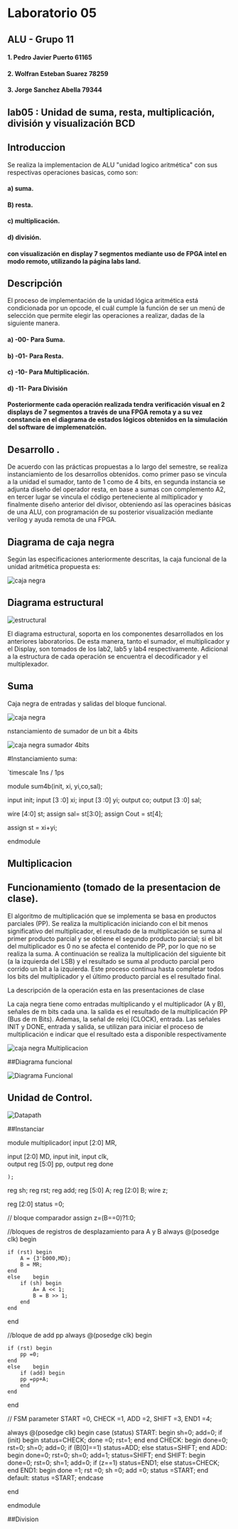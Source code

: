 # Laboratorio  05

## ALU - Grupo 11

#### 1. Pedro Javier Puerto    61165
#### 2. Wolfran Esteban Suarez 78259
#### 3. Jorge Sanchez Abella   79344

## lab05 : Unidad de suma, resta, multiplicación, división y visualización BCD

## Introduccion

Se realiza la implementacion de ALU "unidad logico aritmética" con sus respectivas operaciones basicas, como son:
#### a) suma.
#### B) resta.
#### c) multiplicación.
#### d) división.
#### con visualización en display 7 segmentos mediante uso de FPGA intel en modo remoto, utilizando la página labs land.


## Descripción
El proceso de implementación de la unidad lógica aritmética está condicionada por un opcode, el cuál cumple la función de ser un menú de selección que permite elegir las operaciones a realizar, dadas de la siguiente manera.
#### a) -00- Para Suma.
#### b) -01- Para Resta.
#### c) -10- Para Multiplicación.
#### d) -11- Para División
#### Posteriormente cada operación realizada tendra verificación visual en 2 displays de 7 segmentos a través de una FPGA remota y a su vez constancia en el diagrama de estados lógicos obtenidos en la simulación del software de implemenatción.  

## Desarrollo . 
De acuerdo con las prácticas propuestas a lo largo del semestre, se realiza instanciamiento de los desarrollos obtenidos.
como primer paso se vincula a la unidad el sumador, tanto de 1 como de 4 bits, en segunda instancia se adjunta diseño del operador resta, en base a sumas con complemento A2, en tercer lugar se vincula el código perteneciente al miltiplicador y finalmente diseño anterior del divisor, obteniendo así las operacines básicas de una ALU, con programación de su posterior visualización mediante verilog y ayuda remota de una FPGA.

## Diagrama de caja negra

Según las especificaciones anteriormente descritas, la caja funcional de la unidad aritmética propuesta es:

![caja negra](https://github.com/Fabeltranm/SPARTAN6-ATMEGA-MAX5864/blob/master/lab/lab06_Unidad_aritmetica/doc/cajanegra.png)


## Diagrama estructural

![estructural](https://github.com/Fabeltranm/SPARTAN6-ATMEGA-MAX5864/blob/master/lab/lab06_Unidad_aritmetica/doc/diagraEstructural.png)

El diagrama estructural, soporta en los componentes desarrollados en los anteriores laboratorios. De esta manera,  tanto el sumador, el multiplicador  y el Display, son tomados de los lab2, lab5 y lab4  respectivamente. Adicional a la estructura de cada operación se encuentra el decodificador  y el multiplexador.


## Suma
 
Caja negra de entradas y salidas del bloque funcional.

![caja negra](https://github.com/ELINGAP-7545/lab05-lab05-grupo-11/blob/master/CAJA%20NEGRA%20SUMADOR.PNG)

nstanciamiento de sumador de un bit a 4bits

![caja negra sumador 4bits](https://github.com/ELINGAP-7545/lab05-lab05-grupo-11/blob/master/SUMADOR%204%20BITS.PNG)

#Instanciamiento suma:

`timescale 1ns / 1ps

module sum4b(init, xi, yi,co,sal);

  input init;
  input [3 :0] xi;
  input [3 :0] yi;
  output co;
  output [3 :0] sal;
  
  
  wire [4:0] st;
  assign sal= st[3:0];
  assign Cout = st[4];

  assign st  = 	xi+yi;

endmodule

## Multiplicacion 
## Funcionamiento (tomado de la presentacion de clase).

El algoritmo de multiplicación que se implementa se basa en productos parciales (PP). Se realiza la multiplicación iniciando con el bit menos significativo del multiplicador, el resultado de la multiplicación se suma al primer producto parcial y se obtiene el segundo producto parcial; si el bit del multiplicador es 0 no se afecta el contenido de PP, por lo que no se realiza la suma. A continuación se realiza la multiplicación del siguiente bit (a la izquierda del LSB) y el resultado se suma al producto parcial pero corrido un bit a la izquierda. Este proceso continua hasta completar todos los bits del multiplicador y el último producto parcial es el resultado final.

La descripción de la operación esta en las presentaciones de clase

La caja negra tiene como entradas multiplicando y el multiplicador (A y B), señales de m bits cada una. la salida es el resultado de la multiplicación PP (Bus de m Bits). Ademas, la señal de reloj (CLOCK), entrada. Las señales INIT y DONE, entrada y salida, se utilizan para iniciar el proceso de multiplicación e indicar que el resultado esta a disponible respectivamente

![caja negra Multiplicacion](https://github.com/ELINGAP-7545/lab05-lab05-grupo-11/blob/master/CAJA%20NEGRA%20MULTIPLICADOR.PNG)

##Diagrama funcional

![Diagrama Funcional](https://github.com/ELINGAP-7545/lab05-lab05-grupo-11/blob/master/DESCRIPCION%20FUNCIONAL%20MULTIPLICADOR.PNG)

## Unidad de Control.

![Datapath](https://github.com/ELINGAP-7545/lab05-lab05-grupo-11/blob/master/unidad%20de%20control%20datapath%201.PNG)


##Instanciar

module multiplicador( input [2:0] MR, 

input [2:0] MD, 
input init, 
input clk,  
output reg [5:0] pp, 
output reg done

    );

reg sh;
reg rst;
reg add;
reg [5:0] A;
reg [2:0] B;
wire z;

reg [2:0] status =0;

// bloque comparador 
assign z=(B==0)?1:0;


//bloques de registros de desplazamiento para A y B
always @(posedge clk) begin
   
	if (rst) begin
		A = {3'b000,MD};
		B = MR;
	end
	else	begin 
		if (sh) begin
			A= A << 1;
			B = B >> 1;
		end
	end

end 

//bloque de add pp
always @(posedge clk) begin
   
	if (rst) begin
		pp =0;
	end
	else	begin 
		if (add) begin
		pp =pp+A;
		end
	end

end

// FSM 
parameter START =0,  CHECK =1, ADD =2, SHIFT =3, END1 =4;

always @(posedge clk) begin
	case (status)
	START: begin
		sh=0;
		add=0;
		if (init) begin
			status=CHECK;
			done =0;
			rst=1;
		end
		end
	CHECK: begin 
		done=0;
		rst=0;
		sh=0;
		add=0;
		if (B[0]==1)
			status=ADD;
		else
			status=SHIFT;
		end
	ADD: begin
		done=0;
		rst=0;
		sh=0;
		add=1;
		status=SHIFT;
		end
	SHIFT: begin
		done=0;
		rst=0;
		sh=1;
		add=0;
		if (z==1)
			status=END1;
		else
			status=CHECK;
		end
	END1: begin
		done =1;
		rst =0;
		sh =0;
		add =0;
		status =START;
	end
	 default:
		status =START;
	endcase 
	
end 


endmodule

##Division



 
 
 
 
 
 
 
 
